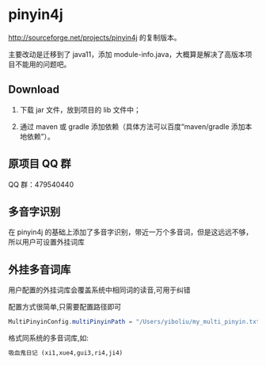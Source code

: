 # pinyin4j

<http://sourceforge.net/projects/pinyin4j> 的复制版本。

主要改动是迁移到了 java11，添加 module-info.java，大概算是解决了高版本项目不能用的问题吧。

## Download

1. 下载 jar 文件，放到项目的 lib 文件中；

2. 通过 maven 或 gradle 添加依赖（具体方法可以百度“maven/gradle 添加本地依赖”）。

## 原项目 QQ 群

QQ 群：479540440

## 多音字识别

在 pinyin4j 的基础上添加了多音字识别，带近一万个多音词，但是这远远不够，所以用户可设置外挂词库

## 外挂多音词库

用户配置的外挂词库会覆盖系统中相同词的读音,可用于纠错

配置方式很简单,只需要配置路径即可

```java
MultiPinyinConfig.multiPinyinPath = "/Users/yiboliu/my_multi_pinyin.txt";
```

格式同系统的多音词库,如:

```txt
吸血鬼日记 (xi1,xue4,gui3,ri4,ji4)
```
